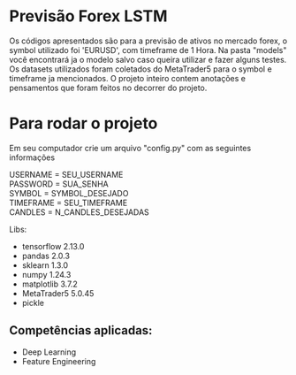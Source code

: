 # Previsão Forex LSTM

Os códigos apresentados são para a previsão de ativos no mercado forex, o symbol utilizado foi 'EURUSD', com timeframe de 1 Hora.
Na pasta "models" você encontrará ja o modelo salvo caso queira utilizar e fazer alguns testes.
Os datasets utilizados foram coletados do MetaTrader5 para o symbol e timeframe ja mencionados.
O projeto inteiro contem anotações e pensamentos que foram feitos no decorrer do projeto.

# Para rodar o projeto 
Em seu computador crie um arquivo "config.py" com as seguintes informações

USERNAME = SEU_USERNAME<br/>
PASSWORD = SUA_SENHA<br/>
SYMBOL = SYMBOL_DESEJADO<br/>
TIMEFRAME = SEU_TIMEFRAME<br/>
CANDLES = N_CANDLES_DESEJADAS<br/>

Libs:
- tensorflow 2.13.0
- pandas 2.0.3
- sklearn 1.3.0
- numpy 1.24.3
- matplotlib 3.7.2
- MetaTrader5 5.0.45
- pickle

## Competências aplicadas:
- Deep Learning
- Feature Engineering
